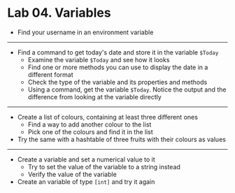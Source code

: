 # Lab 04. Variables

- Find your username in an environment variable

---

- Find a command to get today's date and store it in the variable `$Today`
  - Examine the variable `$Today` and see how it looks
  - Find one or more methods you can use to display the date in a different format
  - Check the type of the variable and its properties and methods
  - Using a command, get the variable `$Today`. Notice the output and the difference from looking at the variable directly

---

- Create a list of colours, containing at least three different ones
  - Find a way to add another colour to the list
  - Pick one of the colours and find it in the list
- Try the same with a hashtable of three fruits with their colours as values

---

- Create a variable and set a numerical value to it
  - Try to set the value of the variable to a string instead
  - Verify the value of the variable
- Create an variable of type `[int]` and try it again
